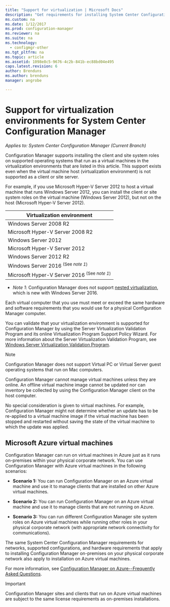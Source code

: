 ```yaml
---
title: "Support for virtualization | Microsoft Docs"
description: "Get requirements for installing System Center Configuration Manager client and site system roles in a virtualization environment."
ms.custom: na
ms.date: 1/12/2017
ms.prod: configuration-manager
ms.reviewer: na
ms.suite: na
ms.technology:
  - configmgr-other
ms.tgt_pltfrm: na
ms.topic: article
ms.assetid: 1098e8c5-9676-4c2b-841b-ec88bd04e495
caps.latest.revision: 6
author: Brendunsms.author: brendunsmanager: angrobe

---
```

# Support for virtualization environments for System Center Configuration Manager*Applies to: System Center Configuration Manager (Current Branch)*
Configuration Manager supports installing the client and site system roles on supported operating systems that run as a virtual machines in the virtualization environments that are listed in this article. This support exists even when the virtual machine host (virtualization environment) is not supported as a client or site server.  

 For example, if you use Microsoft Hyper-V Server 2012 to host a virtual machine that runs Windows Server 2012, you can install the client or site system roles on the virtual machine (Windows Server 2012), but not on the host (Microsoft Hyper-V Server 2012).  

|Virtualization environment|  
|--------------------------------|  
|Windows Server 2008 R2|  
|Microsoft Hyper-V Server 2008 R2|  
|Windows Server 2012|  
|Microsoft Hyper-V Server 2012|  
|Windows Server 2012 R2|
|Windows Server 2016 <sup>(See *note 1*)</sup>|
|Microsoft Hyper-V Server 2016 <sup>(See *note 1*)|
-  *Note 1*: Configuration Manager does not support [nested virtualization](https://technet.microsoft.com/windows-server-docs/compute/hyper-v/what-s-new-in-hyper-v-on-windows#a-namebkmknestedanested-virtualization-new), which is new with Windows Server 2016.


 Each virtual computer that you use must meet or exceed the same hardware and software requirements that you would use for a physical Configuration Manager computer.  

 You can validate that your virtualization environment is supported for Configuration Manager by using the Server Virtualization Validation Program and its online Virtualization Program Support Policy Wizard. For more information about the Server Virtualization Validation Program, see [Windows Server Virtualization Validation Program](https://www.windowsservercatalog.com/svvp.aspx).  

> [!NOTE]  
>  Configuration Manager does not support Virtual PC or Virtual Server guest operating systems that run on Mac computers.  

Configuration Manager cannot manage virtual machines unless they are online. An offline virtual machine image cannot be updated nor can inventory be collected by using the Configuration Manager client on the host computer.  

No special consideration is given to virtual machines. For example, Configuration Manager might not determine whether an update has to be re-applied to a virtual machine image if the virtual machine has been stopped and restarted without saving the state of the virtual machine to which the update was applied.  

##  <a name="bkmk_Azure"></a> Microsoft Azure virtual machines  
 Configuration Manager can run on virtual machines in Azure just as it runs on-premises within your physical corporate network. You can use Configuration Manager with Azure virtual machines in the following scenarios:  

-   **Scenario 1:** You can run Configuration Manager on an Azure virtual machine and use it to manage clients that are installed on other Azure virtual machines.  

-   **Scenario 2:** You can run Configuration Manager on an Azure virtual machine and use it to manage clients that are not running on Azure.  

-   **Scenario 3:** You can run different Configuration Manager site system roles on Azure virtual machines while running other roles in your physical corporate network (with appropriate network connectivity for communications).  

The same System Center Configuration Manager requirements for networks, supported configurations, and hardware requirements that apply to installing Configuration Manager on-premises on your physical corporate network also apply to installation on Azure virtual machines.  

For more information, see [Configuration Manager on Azure--Frequently Asked Questions](/sccm/core/understand/configuration-manager-on-azure).

> [!IMPORTANT]  
>  Configuration Manager sites and clients that run on Azure virtual machines are subject to the same license requirements as on-premises installations.  
